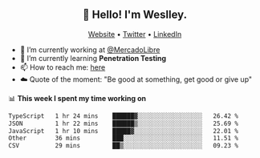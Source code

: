 <h2 align="center">👋 Hello! I'm Weslley.</h2>
<p align="center">
  <a href="http://weslleyneri.com.br">Website</a> •
  <a href="https://twitter.com/Weslley_Neri">Twitter</a> •
  <a href="https://www.linkedin.com/in/weslley-neri-3658908b">LinkedIn</a>
</p>


- 🔭 I’m currently working at [@MercadoLibre](https://github.com/mercadolibre)
- 🌱 I’m currently learning **Penetration Testing**
- 📫 How to reach me: [here](mailto:weslley39@gmail.com)
- ☁️ Quote of the moment: "Be good at something, get good or give up"

📊 **This week I spent my time working on**
<!--START_SECTION:waka-->

```txt
TypeScript   1 hr 24 mins    ██████▓░░░░░░░░░░░░░░░░░░   26.42 %
JSON         1 hr 22 mins    ██████▒░░░░░░░░░░░░░░░░░░   25.69 %
JavaScript   1 hr 10 mins    █████▓░░░░░░░░░░░░░░░░░░░   22.01 %
Other        36 mins         ███░░░░░░░░░░░░░░░░░░░░░░   11.51 %
CSV          29 mins         ██▒░░░░░░░░░░░░░░░░░░░░░░   09.23 %
```

<!--END_SECTION:waka-->

<!-- Inspired by https://github.com/gruselhaus/gruselhaus -->